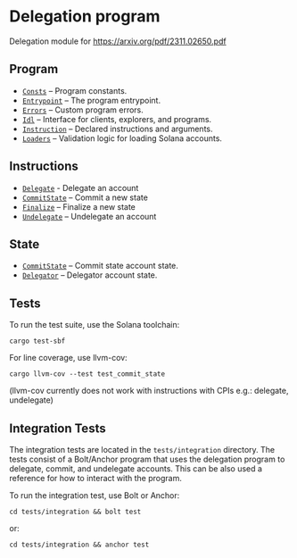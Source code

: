 # Delegation program 

Delegation module for https://arxiv.org/pdf/2311.02650.pdf

## Program

- [`Consts`](src/consts.rs) – Program constants.
- [`Entrypoint`](src/lib.rs) – The program entrypoint.
- [`Errors`](src/error.rs) – Custom program errors.
- [`Idl`](idl/delegator.json) – Interface for clients, explorers, and programs.
- [`Instruction`](src/instruction.rs) – Declared instructions and arguments.
- [`Loaders`](src/loaders.rs) – Validation logic for loading Solana accounts.


## Instructions

- [`Delegate`](src/processor/delegate.rs) - Delegate an account
- [`CommitState`](src/processor/update.rs) – Commit a new state
- [`Finalize`](src/processor/finalize.rs) – Finalize a new state
- [`Undelegate`](src/processor/undelegate.rs) – Undelegate an account 


## State

- [`CommitState`](src/state/commit_record) – Commit state account state.
- [`Delegator`](src/state/delegator.rs) – Delegator account state.

## Tests

To run the test suite, use the Solana toolchain: 

```
cargo test-sbf
```

For line coverage, use llvm-cov:

```
cargo llvm-cov --test test_commit_state
```

(llvm-cov currently does not work with instructions with CPIs e.g.: delegate, undelegate)

## Integration Tests

The integration tests are located in the `tests/integration` directory.
The tests consist of a Bolt/Anchor program that uses the delegation program to delegate, commit, and undelegate accounts.
This can be also used a reference for how to interact with the program.

To run the integration test, use Bolt or Anchor:

```
cd tests/integration && bolt test
```

or:

```
cd tests/integration && anchor test
```